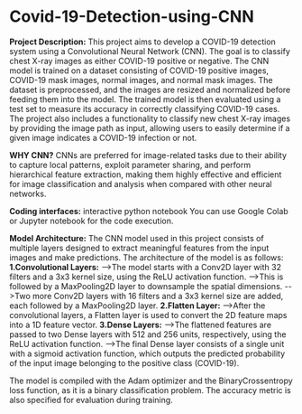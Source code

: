 # Covid-19-Detection-using-CNN
**Project Description:**
This project aims to develop a COVID-19 detection system using a Convolutional Neural Network (CNN). The goal is to classify chest X-ray images as either COVID-19 positive or negative. The CNN model is trained on a dataset consisting of COVID-19 positive images, COVID-19 mask images, normal images, and normal mask images. The dataset is preprocessed, and the images are resized and normalized before feeding them into the model. The trained model is then evaluated using a test set to measure its accuracy in correctly classifying COVID-19 cases. The project also includes a functionality to classify new chest X-ray images by providing the image path as input, allowing users to easily determine if a given image indicates a COVID-19 infection or not.

**WHY CNN?**
CNNs are preferred for image-related tasks due to their ability to capture local patterns, exploit parameter sharing, and perform hierarchical feature extraction, making them highly effective and efficient for image classification and analysis when compared with other neural networks.


**Coding interfaces:**
interactive python notebook
You can use Google Colab or Jupyter notebook for the code execution.


**Model Architecture:**
The CNN model used in this project consists of multiple layers designed to extract meaningful features from the input images and make predictions. The architecture of the model is as follows:
**1.Convolutional Layers:**
    -->The model starts with a Conv2D layer with 32 filters and a 3x3 kernel size, using the ReLU activation function.
    -->This is followed by a MaxPooling2D layer to downsample the spatial dimensions.
    -->Two more Conv2D layers with 16 filters and a 3x3 kernel size are added, each followed by a MaxPooling2D layer.
**2.Flatten Layer:**
    -->After the convolutional layers, a Flatten layer is used to convert the 2D feature maps into a 1D feature vector.
**3.Dense Layers:**
    -->The flattened features are passed to two Dense layers with 512 and 256 units, respectively, using the ReLU activation function.
    -->The final Dense layer consists of a single unit with a sigmoid activation function, which outputs the predicted probability of the        input image belonging to the positive class (COVID-19).
    
The model is compiled with the Adam optimizer and the BinaryCrossentropy loss function, as it is a binary classification problem. The accuracy metric is also specified for evaluation during training.
